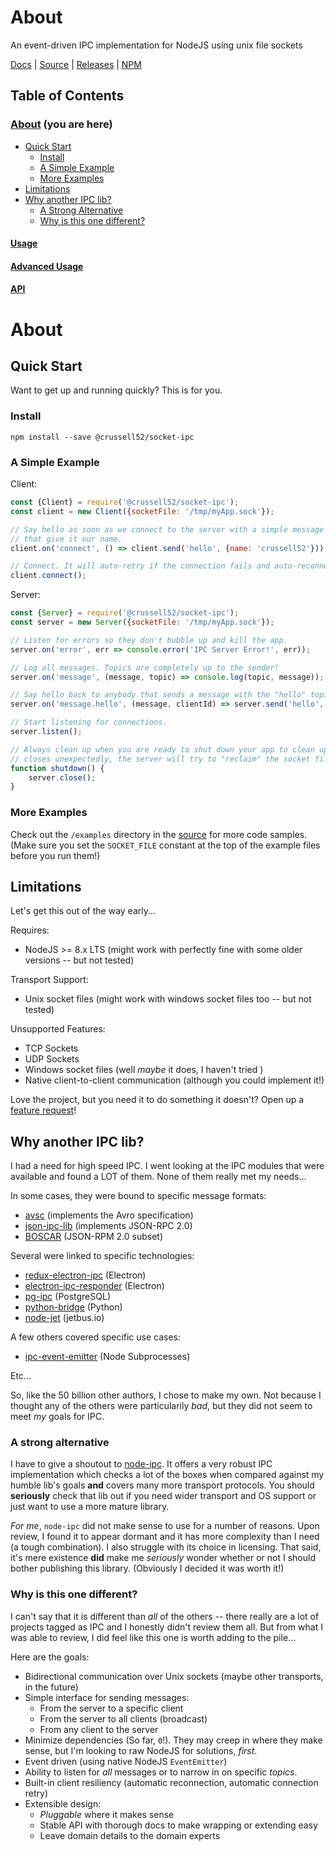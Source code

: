 # About

An event-driven IPC implementation for NodeJS using unix file sockets

[Docs](https://crussell52.github.io/node-socket-ipc/) |
[Source](https://github.com/crussell52/node-socket-ipc/) |
[Releases](https://github.com/crussell52/node-socket-ipc/releases) |
[NPM](https://www.npmjs.com/package/@crussell52/socket-ipc)

## Table of Contents
 
### [About](/) (you are here)
- [Quick Start](#quick-start)
  * [Install](#install)
  * [A Simple Example](#a-simple-example)
  * [More Examples](#more-examples)
- [Limitations](#limitations)
- [Why another IPC lib?](#why-another-ipc-lib)
  * [A Strong Alternative](#a-strong-alternative)
  * [Why is this one different?](why-is-this-one-different)
    
#### [Usage](/docs/USAGE.md)

#### [Advanced Usage](/docs/ADVANCED.md)
    
#### [API](/docs/API.md)
  
# About  

## Quick Start

Want to get up and running quickly? This is for you.

### Install

```
npm install --save @crussell52/socket-ipc
```

### A Simple Example

Client:
```js
const {Client} = require('@crussell52/socket-ipc');
const client = new Client({socketFile: '/tmp/myApp.sock'});

// Say hello as soon as we connect to the server with a simple message
// that give it our name.
client.on('connect', () => client.send('hello', {name: 'crussell52'}));

// Connect. It will auto-retry if the connection fails and auto-reconnect if the connection drops.
client.connect();
```

Server:
```js
const {Server} = require('@crussell52/socket-ipc');
const server = new Server({socketFile: '/tmp/myApp.sock'});

// Listen for errors so they don't bubble up and kill the app.
server.on('error', err => console.error('IPC Server Error!', err));

// Log all messages. Topics are completely up to the sender!
server.on('message', (message, topic) => console.log(topic, message));

// Say hello back to anybody that sends a message with the "hello" topic. 
server.on('message.hello', (message, clientId) => server.send('hello', `Hello, ${message.name}!`, clientId));

// Start listening for connections.
server.listen();

// Always clean up when you are ready to shut down your app to clean up socket files. If the app
// closes unexpectedly, the server will try to "reclaim" the socket file on the next start.
function shutdown() {
    server.close();
}
```

### More Examples

Check out the `/examples` directory in the [source](https://github.com/crussell52/node-socket-ipc) for more
code samples. (Make sure you set the `SOCKET_FILE` constant at the top of the example files before you run them!)

## Limitations

Let's get this out of the way early...

Requires:
  - NodeJS >= 8.x LTS (might work with perfectly fine with some older versions -- but not tested)

Transport Support:  
  - Unix socket files (might work with windows socket files too -- but not tested)

Unsupported Features:
  - TCP Sockets
  - UDP Sockets
  - Windows socket files (well *maybe* it does, I haven't tried )
  - Native client-to-client communication (although you could implement it!)
  
Love the project, but you need it to do something it doesn't? Open up a 
[feature request](https://github.com/crussell52/node-socket-ipc)!

## Why another IPC lib?

I had a need for high speed IPC. I went looking at the IPC modules that were available and found a LOT of them. None
of them really met my needs...

In some cases, they were bound to specific message formats:
 - [avsc](https://www.npmjs.com/package/avsc) (implements the Avro specification) 
 - [json-ipc-lib](https://www.npmjs.com/package/json-ipc-lib) (implements JSON-RPC 2.0)
 - [BOSCAR](https://www.npmjs.com/package/boscar) (JSON-RPM 2.0 subset)

Several were linked to specific technologies:
 - [redux-electron-ipc](https://www.npmjs.com/package/redux-electron-ipc) (Electron)
 - [electron-ipc-responder](https://www.npmjs.com/package/electron-ipc-responder) (Electron)
 - [pg-ipc](https://www.npmjs.com/package/pg-ipc) (PostgreSQL)
 - [python-bridge](https://www.npmjs.com/package/python-bridge) (Python)
 - [node-jet](https://www.npmjs.com/package/node-jet) (jetbus.io)

A few others covered specific use cases:
 * [ipc-event-emitter](https://www.npmjs.com/package/ipc-event-emitter) (Node Subprocesses)

Etc...

So, like the 50 billion other authors, I chose to make my own. Not because I thought any of the others were particularily 
_bad_, but they did not seem to meet _my_ goals for IPC.

### A strong alternative

I have to give a shoutout to [node-ipc](https://www.npmjs.com/package/node-ipc). It offers a very robust IPC implementation 
which checks a lot of the boxes when compared against my humble lib's goals **and** covers many more transport protocols. You
should **seriously** check that lib out if you need wider transport and OS support or just want to use a more mature library.

_For me_, `node-ipc` did not make sense to use for a number of reasons. Upon review, I found it to appear dormant and it has
more complexity than I need (a tough combination). I also struggle with its choice in licensing. That said, it's mere existence
**did** make me _seriously_ wonder whether or not I should bother publishing this library. (Obviously I decided it was worth it!)

### Why is this one different?

I can't say that it is different than *all* of the others -- there really are a lot of projects tagged as IPC and I honestly didn't
review them all. But from what I was able to review, I did feel like this one is worth adding to the pile... 

Here are the goals:

- Bidirectional communication over Unix sockets (maybe other transports, in the future)
- Simple interface for sending messages:
  * From the server to a specific client
  * From the server to all clients (broadcast)
  * From any client to the server
- Minimize dependencies (So far, `0`!). They may creep in where they make sense, but I'm looking to raw NodeJS
  for solutions, _first_.
- Event driven (using native NodeJS `EventEmitter`)
- Ability to listen for _all_ messages or to narrow in on specific _topics_.
- Built-in client resiliency (automatic reconnection, automatic connection retry)
- Extensible design: 
  * _Pluggable_ where it makes sense
  * Stable API with thorough docs to make wrapping or extending easy
  * Leave domain details to the domain experts
